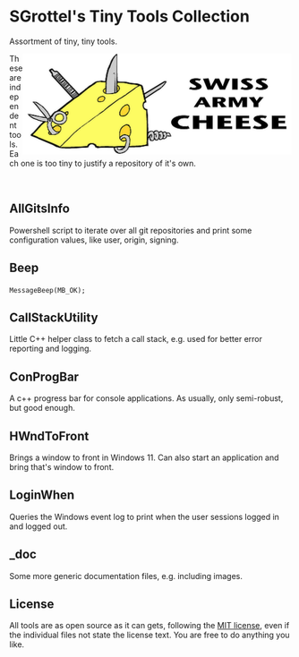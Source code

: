 # SGrottel's Tiny Tools Collection
Assortment of tiny, tiny tools.

<img align="right" src="./_doc/swiss%20army%20cheese.png" alt="Swiss Army Cheese">

These are independent tools.
Each one is too tiny to justify a repository of it's own.

<br clear="both"/>

## AllGitsInfo
Powershell script to iterate over all git repositories and print some configuration values, like user, origin, signing.

## Beep
`MessageBeep(MB_OK);`

## CallStackUtility
Little C++ helper class to fetch a call stack, e.g. used for better error reporting and logging.

## ConProgBar
A c++ progress bar for console applications.
As usually, only semi-robust, but good enough.

## HWndToFront
Brings a window to front in Windows 11.
Can also start an application and bring that's window to front.

## LoginWhen
Queries the Windows event log to print when the user sessions logged in and logged out.

## _doc
Some more generic documentation files, e.g. including images.

## License
All tools are as open source as it can gets, following the [MIT license](./LICENSE), even if the individual files not state the license text.
You are free to do anything you like.
